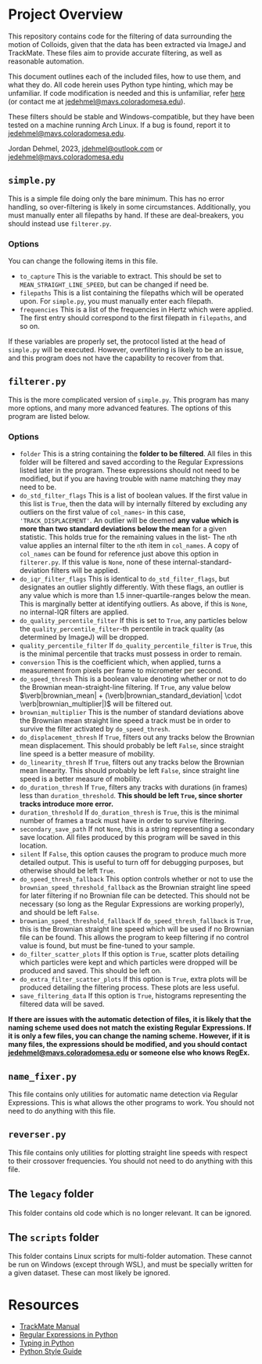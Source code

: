 # Project Overview

This repository contains code for the filtering of data surrounding the motion of Colloids, given that the data has been extracted via ImageJ and TrackMate. These files aim to provide accurate filtering, as well as reasonable automation.

This document outlines each of the included files, how to use them, and what they do. All code herein uses Python type hinting, which may be unfamiliar. If code modification is needed and this is unfamiliar, refer [here](https://docs.python.org/3/library/typing.html) (or contact me at jedehmel@mavs.coloradomesa.edu).

These filters should be stable and Windows-compatible, but they have been tested on a machine running Arch Linux. If a bug is found, report it to jedehmel@mavs.coloradomesa.edu.

Jordan Dehmel, 2023,
jdehmel@outlook.com or
jedehmel@mavs.coloradomesa.edu

## `simple.py`

This is a simple file doing only the bare minimum. This has no error handling, so over-filtering is likely in some circumstances. Additionally, you must manually enter all filepaths by hand. If these are deal-breakers, you should instead use `filterer.py`.

### Options

You can change the following items in this file.

- `to_capture` This is the variable to extract. This should be set to `MEAN_STRAIGHT_LINE_SPEED`, but can be changed if need be.
- `filepaths` This is a list containing the filepaths which will be operated upon. For `simple.py`, you must manually enter each filepath.
- `frequencies` This is a list of the frequencies in Hertz which were applied. The first entry should correspond to the first filepath in `filepaths`, and so on.

If these variables are properly set, the protocol listed at the head of `simple.py` will be executed. However, overfiltering is likely to be an issue, and this program does not have the capability to recover from that.

## `filterer.py`

This is the more complicated version of `simple.py`. This program has many more options, and many more advanced features. The options of this program are listed below.

### Options

- `folder` This is a string containing the **folder to be filtered**. All files in this folder will be filtered and saved according to the Regular Expressions listed later in the program. These expressions should not need to be modified, but if you are having trouble with name matching they may need to be.
- `do_std_filter_flags` This is a list of boolean values. If the first value in this list is `True`, then the data will by internally filtered by excluding any outliers on the first value of `col_names`- in this case, `'TRACK_DISPLACEMENT'`. An outlier will be deemed **any value which is more than two standard deviations below the mean** for a given statistic. This holds true for the remaining values in the list- The `n`th value applies an internal filter to the `n`th item in `col_names`. A copy of `col_names` can be found for reference just above this option in `filterer.py`. If this value is `None`, none of these internal-standard-deviation filters will be applied.
- `do_iqr_filter_flags` This is identical to `do_std_filter_flags`, but designates an outlier slightly differently. With these flags, an outlier is any value which is more than 1.5 inner-quartile-ranges below the mean. This is marginally better at identifying outliers. As above, if this is `None`, no internal-IQR filters are applied.
- `do_quality_percentile_filter` If this is set to `True`, any particles below the `quality_percentile_filter`-th percentile in track quality (as determined by ImageJ) will be dropped.
- `quality_percentile_filter` If `do_quality_percentile_filter` is `True`, this is the minimal percentile that tracks must possess in order to remain.
- `conversion` This is the coefficient which, when applied, turns a measurement from pixels per frame to micrometer per second.
- `do_speed_thresh` This is a boolean value denoting whether or not to do the Brownian mean-straight-line filtering. If `True`, any value below $\verb|brownian_mean| + (\verb|brownian_standard_deviation| \cdot \verb|brownian_multiplier|)$ will be filtered out.
- `brownian_multiplier` This is the number of standard deviations above the Brownian mean straight line speed a track must be in order to survive the filter activated by `do_speed_thresh`.
- `do_displacement_thresh` If `True`, filters out any tracks below the Brownian mean displacement. This should probably be left `False`, since straight line speed is a better measure of mobility.
- `do_linearity_thresh` If `True`, filters out any tracks below the Brownian mean linearity. This should probably be left `False`, since straight line speed is a better measure of mobility.
- `do_duration_thresh` If `True`, filters any tracks with durations (in frames) less than `duration_threshold`. **This should be left `True`, since shorter tracks introduce more error.**
- `duration_threshold` If `do_duration_thresh` is `True`, this is the minimal number of frames a track must have in order to survive filtering.
- `secondary_save_path` If not `None`, this is a string representing a secondary save location. All files produced by this program will be saved in this location.
- `silent` If `False`, this option causes the program to produce much more detailed output. This is useful to turn off for debugging purposes, but otherwise should be left `True`.
- `do_speed_thresh_fallback` This option controls whether or not to use the `brownian_speed_threshold_fallback` as the Brownian straight line speed for later filtering if no Brownian file can be detected. This should not be necessary (so long as the Regular Expressions are working properly), and should be left `False`.
- `brownian_speed_threshold_fallback` If `do_speed_thresh_fallback` is `True`, this is the Brownian straight line speed which will be used if no Brownian file can be found. This allows the program to keep filtering if no control value is found, but must be fine-tuned to your sample.
- `do_filter_scatter_plots` If this option is `True`, scatter plots detailing which particles were kept and which particles were dropped will be produced and saved. This should be left on.
- `do_extra_filter_scatter_plots` If this option is `True`, extra plots will be produced detailing the filtering process. These plots are less useful.
- `save_filtering_data` If this option is `True`, histograms representing the filtered data will be saved.

**If there are issues with the automatic detection of files, it is likely that the naming scheme used does not match the existing Regular Expressions. If it is only a few files, you can change the naming scheme. However, if it is many files, the expressions should be modified, and you should contact jedehmel@mavs.coloradomesa.edu or someone else who knows RegEx.**

## `name_fixer.py`

This file contains only utilities for automatic name detection via Regular Expressions. This is what allows the other programs to work. You should not need to do anything with this file.

## `reverser.py`

This file contains only utilities for plotting straight line speeds with respect to their crossover frequencies. You should not need to do anything with this file.

## The `legacy` folder

This folder contains old code which is no longer relevant. It can be ignored.

## The `scripts` folder

This folder contains Linux scripts for multi-folder automation. These cannot be run on Windows (except through WSL), and must be specially written for a given dataset. These can most likely be ignored.

# Resources

- [TrackMate Manual](https://imagej.net/imagej-wiki-static/images/8/85/TrackMate-manual.pdf)
- [Regular Expressions in Python](https://www.w3schools.com/python/python_regex.asp)
- [Typing in Python](https://docs.python.org/3/library/typing.html)
- [Python Style Guide](https://pep8.org/)
